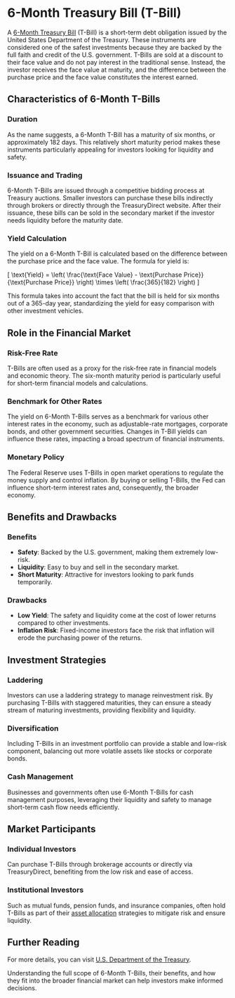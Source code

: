 # 6-Month Treasury Bill (T-Bill)

A [6-Month Treasury Bill](../1/6-month_treasury_bill.md) (T-Bill) is a short-term debt obligation issued by the United States Department of the Treasury. These instruments are considered one of the safest investments because they are backed by the full faith and credit of the U.S. government. T-Bills are sold at a discount to their face value and do not pay interest in the traditional sense. Instead, the investor receives the face value at maturity, and the difference between the purchase price and the face value constitutes the interest earned.

## Characteristics of 6-Month T-Bills

### Duration
As the name suggests, a 6-Month T-Bill has a maturity of six months, or approximately 182 days. This relatively short maturity period makes these instruments particularly appealing for investors looking for liquidity and safety.

### Issuance and Trading
6-Month T-Bills are issued through a competitive bidding process at Treasury auctions. Smaller investors can purchase these bills indirectly through brokers or directly through the TreasuryDirect website. After their issuance, these bills can be sold in the secondary market if the investor needs liquidity before the maturity date.

### Yield Calculation
The yield on a 6-Month T-Bill is calculated based on the difference between the purchase price and the face value. The formula for yield is:

\[ \text{Yield} = \left( \frac{\text{Face Value} - \text{Purchase Price}}{\text{Purchase Price}} \right) \times \left( \frac{365}{182} \right) \]

This formula takes into account the fact that the bill is held for six months out of a 365-day year, standardizing the yield for easy comparison with other investment vehicles.

## Role in the Financial Market

### Risk-Free Rate
T-Bills are often used as a proxy for the risk-free rate in financial models and economic theory. The six-month maturity period is particularly useful for short-term financial models and calculations.

### Benchmark for Other Rates
The yield on 6-Month T-Bills serves as a benchmark for various other interest rates in the economy, such as adjustable-rate mortgages, corporate bonds, and other government securities. Changes in T-Bill yields can influence these rates, impacting a broad spectrum of financial instruments.

### Monetary Policy
The Federal Reserve uses T-Bills in open market operations to regulate the money supply and control inflation. By buying or selling T-Bills, the Fed can influence short-term interest rates and, consequently, the broader economy.

## Benefits and Drawbacks

### Benefits
- **Safety**: Backed by the U.S. government, making them extremely low-risk.
- **Liquidity**: Easy to buy and sell in the secondary market.
- **Short Maturity**: Attractive for investors looking to park funds temporarily.

### Drawbacks
- **Low Yield**: The safety and liquidity come at the cost of lower returns compared to other investments.
- **Inflation Risk**: Fixed-income investors face the risk that inflation will erode the purchasing power of the returns.

## Investment Strategies

### Laddering
Investors can use a laddering strategy to manage reinvestment risk. By purchasing T-Bills with staggered maturities, they can ensure a steady stream of maturing investments, providing flexibility and liquidity.

### Diversification
Including T-Bills in an investment portfolio can provide a stable and low-risk component, balancing out more volatile assets like stocks or corporate bonds.

### Cash Management
Businesses and governments often use 6-Month T-Bills for cash management purposes, leveraging their liquidity and safety to manage short-term cash flow needs efficiently.

## Market Participants

### Individual Investors
Can purchase T-Bills through brokerage accounts or directly via TreasuryDirect, benefiting from the low risk and ease of access.

### Institutional Investors
Such as mutual funds, pension funds, and insurance companies, often hold T-Bills as part of their [asset allocation](../a/asset_allocation.md) strategies to mitigate risk and ensure liquidity.

## Further Reading
For more details, you can visit [U.S. Department of the Treasury](https://www.treasurydirect.gov/).

Understanding the full scope of 6-Month T-Bills, their benefits, and how they fit into the broader financial market can help investors make informed decisions.

